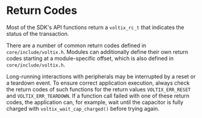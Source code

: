 # Return Codes

Most of the SDK's API functions return a `voltix_rc_t` that indicates the status of the transaction.

There are a number of common return codes defined in `core/include/voltix.h`.
Modules can additionally define their own return codes starting at a module-specific offset, which is also defined in `core/include/voltix.h`.

Long-running interactions with peripherals may be interrupted by a reset or a teardown event.
To ensure correct application execution, always check the return codes of such functions for the return values `VOLTIX_ERR_RESET` and `VOLTIX_ERR_TEARDOWN`.
If a function call failed with one of these return codes, the application can, for example, wait until the capacitor is fully charged with `voltix_wait_cap_charged()` before trying again.

